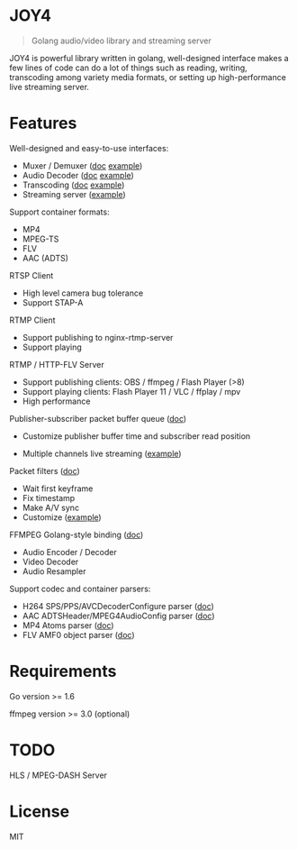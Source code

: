 # JOY4

> Golang audio/video library and streaming server

JOY4 is powerful library written in golang, well-designed interface makes a few lines of code can do a lot of things such as reading, writing, transcoding among variety media formats, or setting up high-performance live streaming server.

# Features 

Well-designed and easy-to-use interfaces:

- Muxer / Demuxer ([doc](https://godoc.org/github.com/vvsurjenko/joy4/av#Demuxer) [example](https://github.com/vvsurjenko/joy4/blob/master/examples/open_probe_file/main.go))
- Audio Decoder ([doc](https://godoc.org/github.com/vvsurjenko/joy4/av#AudioDecoder) [example](https://github.com/vvsurjenko/joy4/blob/master/examples/audio_decode/main.go))
- Transcoding ([doc](https://godoc.org/github.com/vvsurjenko/joy4/av/transcode) [example](https://github.com/vvsurjenko/joy4/blob/master/examples/transcode/main.go))
- Streaming server ([example](https://github.com/vvsurjenko/joy4/blob/master/examples/http_flv_and_rtmp_server/main.go))

Support container formats:

- MP4
- MPEG-TS
- FLV
- AAC (ADTS)

RTSP Client
- High level camera bug tolerance
- Support STAP-A

RTMP Client
- Support publishing to nginx-rtmp-server
- Support playing

RTMP / HTTP-FLV Server 
- Support publishing clients: OBS / ffmpeg / Flash Player (>8)
- Support playing clients: Flash Player 11 / VLC / ffplay / mpv
- High performance


Publisher-subscriber packet buffer queue ([doc](https://godoc.org/github.com/vvsurjenko/joy4/av/pubsub))

- Customize publisher buffer time and subscriber read position


- Multiple channels live streaming ([example](https://github.com/vvsurjenko/joy4/blob/master/examples/rtmp_server_channels/main.go))

Packet filters ([doc](https://godoc.org/github.com/vvsurjenko/joy4/av/pktque))

- Wait first keyframe
- Fix timestamp
- Make A/V sync
- Customize ([example](https://github.com/vvsurjenko/joy4/blob/master/examples/rtmp_server_channels/main.go#L19))

FFMPEG Golang-style binding ([doc](https://godoc.org/github.com/vvsurjenko/joy4/cgo/ffmpeg))
- Audio Encoder / Decoder
- Video Decoder
- Audio Resampler

Support codec and container parsers:

- H264 SPS/PPS/AVCDecoderConfigure parser ([doc](https://godoc.org/github.com/vvsurjenko/joy4/codec/h264parser))
- AAC ADTSHeader/MPEG4AudioConfig parser ([doc](https://godoc.org/github.com/vvsurjenko/joy4/codec/aacparser))
- MP4 Atoms parser ([doc](https://godoc.org/github.com/vvsurjenko/joy4/format/mp4/mp4io))
- FLV AMF0 object parser ([doc](https://godoc.org/github.com/vvsurjenko/joy4/format/flv/flvio))

# Requirements

Go version >= 1.6

ffmpeg version >= 3.0 (optional)

# TODO

HLS / MPEG-DASH Server

# License

MIT
